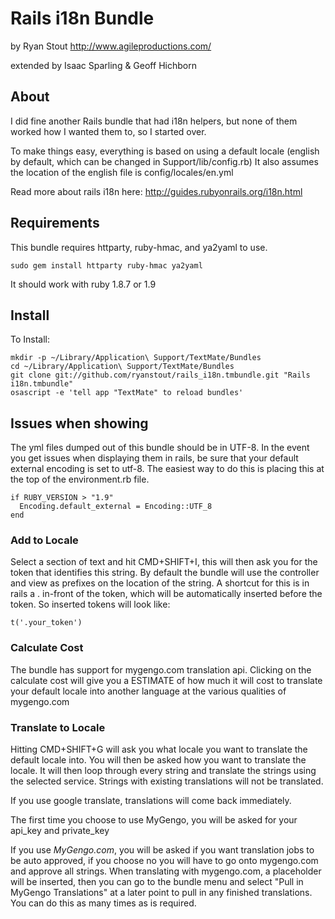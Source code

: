 # Rails i18n Bundle #
by Ryan Stout
http://www.agileproductions.com/

extended by Isaac Sparling & Geoff Hichborn
## About ##

I did fine another Rails bundle that had i18n helpers, but none of them worked how I wanted them to, so I started over.

To make things easy, everything is based on using a default locale (english by default, which can be changed in Support/lib/config.rb)  It also assumes the location of the english file is config/locales/en.yml

Read more about rails i18n here: http://guides.rubyonrails.org/i18n.html

## Requirements ##

This bundle requires httparty, ruby-hmac, and ya2yaml to use.

	sudo gem install httparty ruby-hmac ya2yaml
	
It should work with ruby 1.8.7 or 1.9

## Install ##
To Install:

	mkdir -p ~/Library/Application\ Support/TextMate/Bundles
	cd ~/Library/Application\ Support/TextMate/Bundles
	git clone git://github.com/ryanstout/rails_i18n.tmbundle.git "Rails i18n.tmbundle"
	osascript -e 'tell app "TextMate" to reload bundles'

## Issues when showing ##

The yml files dumped out of this bundle should be in UTF-8.  In the event you get issues when displaying them in rails, be sure that your default external encoding is set to utf-8.  The easiest way to do this is placing this at the top of the environment.rb file.

	if RUBY_VERSION > "1.9"
	  Encoding.default_external = Encoding::UTF_8
	end

### Add to Locale ###

Select a section of text and hit CMD+SHIFT+I, this will then ask you for the token that identifies this string.  By default the bundle will use the controller and view as prefixes on the location of the string.  A shortcut for this is in rails a . in-front of the token, which will be automatically inserted before the token.  So inserted tokens will look like:

	t('.your_token')

### Calculate Cost ###

The bundle has support for mygengo.com translation api.  Clicking on the calculate cost will give you a ESTIMATE of how much it will cost to translate your default locale into another language at the various qualities of mygengo.com

### Translate to Locale ###

Hitting CMD+SHIFT+G will ask you what locale you want to translate the default locale into.  You will then be asked how you want to translate the locale.  It will then loop through every string and translate the strings using the selected service.  Strings with existing translations will not be translated.

If you use google translate, translations will come back immediately.

The first time you choose to use MyGengo, you will be asked for your api_key and private_key

If you use *MyGengo.com*, you will be asked if you want translation jobs to be auto approved, if you choose no you will have to go onto mygengo.com and approve all strings.  When translating with mygengo.com, a placeholder will be inserted, then you can go to the bundle menu and select "Pull in MyGengo Translations" at a later point to pull in any finished translations.  You can do this as many times as is required.


